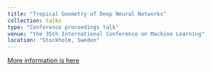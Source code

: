 ```yaml
---
title: "Tropical Geometry of Deep Neural Networks"
collection: talks
type: "Conference proceedings talk"
venue: "the 35th International Conference on Machine Learning"
location: "Stockholm, Sweden"
---
```


[More information is here](https://cam.uchicago.edu/funding/PDF/2017-18/GregNaisat052418.pdf)